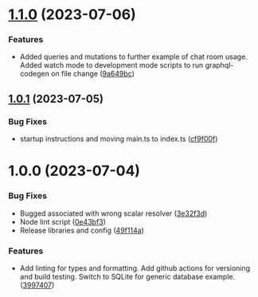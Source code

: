 # [1.1.0](https://github.com/keonik/ts-gql-prisma-codegen/compare/v1.0.1...v1.1.0) (2023-07-06)


### Features

* Added queries and mutations to further example of chat room usage. Added watch mode to development mode scripts to run graphql-codegen on file change ([9a649bc](https://github.com/keonik/ts-gql-prisma-codegen/commit/9a649bc49ee54b748114bf169727be9cde31e3e5))

## [1.0.1](https://github.com/keonik/ts-gql-prisma-codegen/compare/v1.0.0...v1.0.1) (2023-07-05)


### Bug Fixes

* startup instructions and moving main.ts to index.ts ([cf9f00f](https://github.com/keonik/ts-gql-prisma-codegen/commit/cf9f00f0d0d7b772be73e9a77fe6463f62ef5522))

# 1.0.0 (2023-07-04)


### Bug Fixes

* Bugged associated with wrong scalar resolver ([3e32f3d](https://github.com/keonik/ts-gql-prisma-codegen/commit/3e32f3dfd55f2826acb90a0149d0ff38c552dad5))
* Node lint script ([0e43bf3](https://github.com/keonik/ts-gql-prisma-codegen/commit/0e43bf3042f7450d0bcc7319b667a7d8ea49da3d))
* Release libraries and config ([49f114a](https://github.com/keonik/ts-gql-prisma-codegen/commit/49f114a5b084e47e840c58c7691ef5fa171c0b03))


### Features

* Add linting for types and formatting. Add github actions for versioning and build testing. Switch to SQLite for generic database example. ([3997407](https://github.com/keonik/ts-gql-prisma-codegen/commit/399740780990f276ed0036c96da67426e816e9fc))
